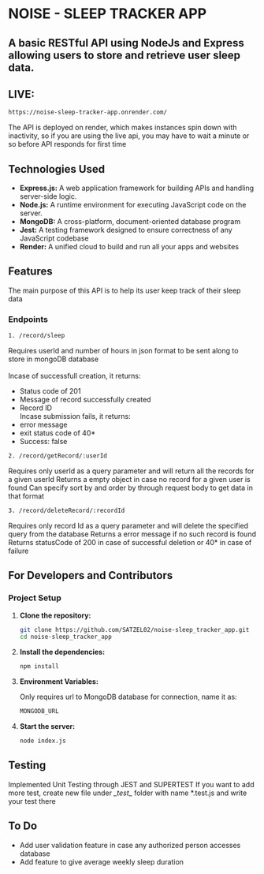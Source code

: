 # NOISE - SLEEP TRACKER APP

## A basic RESTful API using NodeJs and Express allowing users to store and retrieve user sleep data.

## LIVE:

   ```bash
   https://noise-sleep-tracker-app.onrender.com/
   ```
   The API is deployed on render, which makes instances spin down with inactivity, so if you are using the live api, you may have to wait a minute or so before API responds for first time

## Technologies Used

- **Express.js:** A web application framework for building APIs and handling server-side logic.
- **Node.js:** A runtime environment for executing JavaScript code on the server.
- **MongoDB:** A cross-platform, document-oriented database program
- **Jest:** A testing framework designed to ensure correctness of any JavaScript codebase
- **Render:** A unified cloud to build and run all your apps and websites

## Features

The main purpose of this API is to help its user keep track of their sleep data

### Endpoints

```bash
1. /record/sleep
```
Requires userId and number of hours in json format to be sent along to store in mongoDB database<br>
<br>Incase of successfull creation, it returns:
- Status code of 201
- Message of record successfully created
- Record ID
<br>Incase submission fails, it returns:
- error message
- exit status code of 40*
- Success: false

```bash
2. /record/getRecord/:userId
```
Requires only userId as a query parameter and will return all the records for a given userId
Returns a empty object in case no record for a given user is found
Can specify sort by and order by through request body to get data in that format

```bash
3. /record/deleteRecord/:recordId
```
Requires only record Id as a query parameter and will delete the specified query from the database
Returns a error message if no such record is found
Returns statusCode of 200 in case of successful deletion or 40* in case of failure

## For Developers and Contributors

### Project Setup

1. **Clone the repository:**

    ```bash
    git clone https://github.com/SATZEL02/noise-sleep_tracker_app.git
    cd noise-sleep_tracker_app

2. **Install the dependencies:**
 
   ```bash
   npm install
   
3. **Environment Variables:**

   Only requires url to MongoDB database for connection, name it as:
   ```bash
   MONGODB_URL

4. **Start the server:**
  
   ```bash
   node index.js


## Testing

   Implemented Unit Testing through JEST and SUPERTEST
   If you want to add more test, create new file under _\_test__ folder with name *.test.js and write your test there

## To Do

* Add user validation feature in case any authorized person accesses database
* Add feature to give average weekly sleep duration

